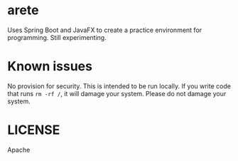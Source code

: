 arete
=====

Uses Spring Boot and JavaFX to create a practice environment for programming. Still experimenting.

Known issues
============

No provision for security. This is intended to be run locally. If you write code that runs `rm -rf /`, it will damage your system.
Please do not damage your system.

LICENSE
=======

Apache